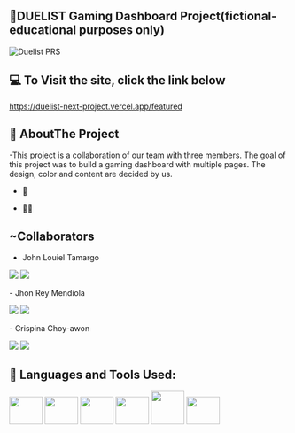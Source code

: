 ## 🔲DUELIST Gaming Dashboard Project(fictional-educational purposes only)
![Duelist PRS](https://user-images.githubusercontent.com/80525007/123513083-b5ab5680-d6bd-11eb-9152-8f6942dcc2a5.png)

## 💻 To Visit the site, click the link below

https://duelist-next-project.vercel.app/featured

## 🔳 AboutThe Project
   -This project is a collaboration of our team with three members. The goal of this project was to build a gaming dashboard with multiple pages. The design, color and content are decided by us.

- 🌱

- 👨‍💻

## ~Collaborators

- John Louiel Tamargo
<p align="left">
<a href = "https://www.linkedin.com/in/john-louiel-tamargo-62a035214"><img src="https://img.icons8.com/fluent/48/000000/linkedin.png"/></a>
<a href = "https://github.com/JohnLouielGitHub"><img src="https://img.icons8.com/fluent/48/000000/github.png"/></a>
</p>
- Jhon Rey Mendiola
<p align="left">
<a href = "https://www.linkedin.com/in/crispina-choy-awon-564421210"><img src="https://img.icons8.com/fluent/48/000000/linkedin.png"/></a>
<a href = "https://github.com/crischoy23/"><img src="https://img.icons8.com/fluent/48/000000/github.png"/></a>
</p>
- Crispina Choy-awon
<p align="left">
<a href = "https://www.linkedin.com/in/crispina-choy-awon-564421210"><img src="https://img.icons8.com/fluent/48/000000/linkedin.png"/></a>
<a href = "https://github.com/crischoy23/"><img src="https://img.icons8.com/fluent/48/000000/github.png"/></a>
</p>

## 🚀 Languages and Tools Used:

<p align="left"> 
    <a> <img src="/img/" height="50px" width="60px"/> </a> 
    <a> <img src="https://img.icons8.com/color/48/000000/html-5.png" height="50px" width="60px"/> </a> 
    <a> <img src="https://img.icons8.com/color/48/000000/css3.png" height="50px" width="60px"/> </a>
    <a> <img src="https://img.icons8.com/color/48/000000/git.png" height="50px" width="60px"/> </a> 
    <a> <img src="https://cdn.iconscout.com/icon/free/png-512/figma-682083.png"  height="60px" width="60px"/> </a> 
        <a> <img src="https://upload.wikimedia.org/wikipedia/commons/thumb/9/9a/Visual_Studio_Code_1.35_icon.svg/2048px-Visual_Studio_Code_1.35_icon.svg.png"  height="50px" width="60px"/> </a> 
    
    
</p>




